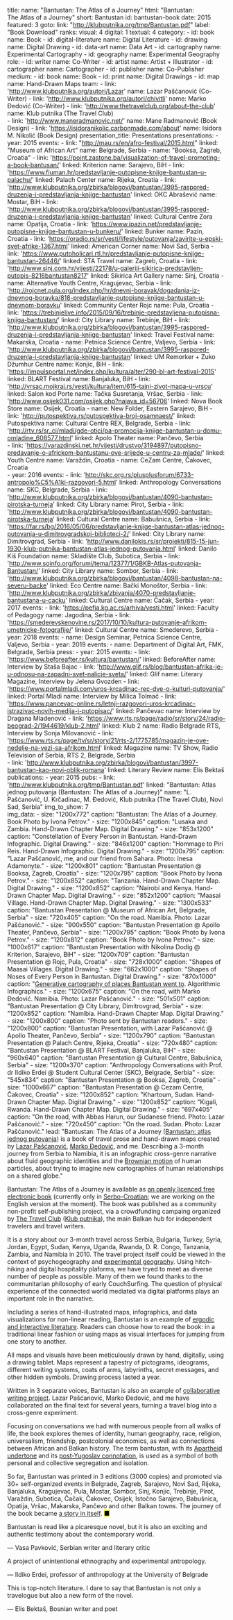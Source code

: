 title: 
    name: "Bantustan: The Atlas of a Journey"
    html: "Bantustan:<br>The Atlas of a Journey"
    short: Bantustan
id: bantustan-book
date: 2015
featured: 3
goto:
    link: "http://klubputnika.org/tmp/Bantustan.pdf"
    label: "Book Download"
ranks:
    visual: 4
    digital: 1
    textual: 4
category:
    - id: book
      name: Book 
    - id: digital-literature
      name: Digital Literature
    - id: drawing
      name: Digital Drawing
    - id: data-art
      name: Data Art
    - id: cartography
      name: Experimental Cartography
    - id: geography
      name: Experimental Geography
role:
    - id: writer
      name: Co-Writer
    - id: artist
      name: Artist + Illustrator
    - id: cartographer
      name: Cartographer
    - id: publisher
      name: Co-Publisher
medium:
    - id: book
      name: Book
    - id: print
      name: Digital Drawings
    - id: map
      name: Hand-Drawn Maps
team:
    - link: 'http://www.klubputnika.org/autori/Lazar'
      name: Lazar Pašćanović (Co-Writer)
    - link: 'http://www.klubputnika.org/autori/chivitli'
      name: Marko Đedović (Co-Writer)
    - link: 'http://www.thetravelclub.org/about-the-club'
      name: Klub putnika (The Travel Club)   
    - link: 'http://www.maneradmanovic.net/'
      name: Mane Radmanović (Book Design)
    - link: 'https://isidoranikolic.carbonmade.com/about'
      name: Isidora M. Nikolić (Book Design) 
presentation_title: Presentations
presentations:
    - year: 2015
      events:
        - link: "http://mau.rs/en/afro-festival/2015.html"
          linked: "Museum of African Art"
          name: Belgrade, Serbia
        - name: "<span class='italic-style'>Booksa</span>, Zagreb, Croatia"
        - link: 'https://point.zastone.ba/visualization-of-travel-promoting-a-book-bantusan/'
          linked: Kriterion
          name: Sarajevo, BiH
        - link: 'https://www.fiuman.hr/predstavljanje-putopisne-knjige-bantustan-u-palachu/'
          linked: Palach Center
          name: Rijeka, Croatia
        - link: 'http://www.klubputnika.org/zbirka/blogovi/bantustan/3995-raspored-druzenja-i-predstavljanja-knjige-bantustan'
          linked: OKC Abrašević
          name: Mostar, BiH
        - link: 'http://www.klubputnika.org/zbirka/blogovi/bantustan/3995-raspored-druzenja-i-predstavljanja-knjige-bantustan'
          linked: Cultural Centre Zora
          name: Opatija, Croatia
        - link: 'https://www.ipazin.net/predstavljanje-putopisne-knjige-bantustan-u-bunkeru/'
          linked: Bunker
          name: Pazin, Croatia
        - link: 'https://oradio.rs/sr/vesti/lifestyle/putovanja/zavirite-u-epski-svet-afrike-1367.html'
          linked: American Corner
          name: Novi Sad, Serbia
        - link: 'https://www.putoholicari.rtl.hr/predstavljanje-putopisne-knjige-bantustan-26446/'
          linked: STA Travel
          name: Zagreb, Croatia
        - link: 'http://www.sinj.com.hr/vijesti/22178/u-galeriji-sikirica-predstavljen-putopis-8216bantustan8217'
          linked: Sikirica Art Gallery
          name: Sinj, Croatia
        - name: <span class='italic-style'>Alternative Youth Centre</span>, Kragujevac, Serbia
        - link: 'http://rojcnet.pula.org/index.php/hr/dnevni-boravak/dogadanja-iz-dnevnog-boravka/818-predstavljanje-putopisne-knjige-bantustan-u-dnevnom-boravku'
          linked: Community Center Rojc
          name: Pula, Croatia
        - link: 'https://trebinjelive.info/2015/09/16/trebinje-predstavljena-putopisna-knjiga-bantustan/'
          linked: City Library
          name: Trebinje, BiH
        - link: 'http://www.klubputnika.org/zbirka/blogovi/bantustan/3995-raspored-druzenja-i-predstavljanja-knjige-bantustan'
          linked: Travel Festival
          name: Makarska, Croatia
        - name: <span class='italic-style'>Petnica Science Centre</span>, Valjevo, Serbia
        - link: 'http://www.klubputnika.org/zbirka/blogovi/bantustan/3995-raspored-druzenja-i-predstavljanja-knjige-bantustan'
          linked: UM Remorker + Zuko Džumhur Centre
          name: Konjic, BiH
        - link: 'https://impulsportal.net/index.php/kultura/alter/290-bl-art-festival-2015'
          linked: BLART Festival
          name: Banjaluka, BiH
        - link: 'http://vrsac.mojkraj.rs/vesti/kultura/item/615-tajni-zivot-mapa-u-vrscu'
          linked: Salon kod Porte
          name: Tačka Susretanja, Vršac, Serbia
        - link: 'http://www.osijek031.com/osijek.php?najava_id=56706'
          linked: Nova Book Store
          name: Osijek, Croatia
        - name: <span class='italic-style'>New Folder</span>, Eastern Sarajevo, BiH
        - link: 'http://putospektiva.rs/putospektiva-broj-osamnaest/'
          linked: Putospektiva
          name: Cultural Centre REX, Belgrade, Serbia
        - link: 'http://rtv.rs/sr_ci/mladi/gde-otici/pa-promocija-knjige-bantustan-u-domu-omladine_608577.html'
          linked: Apolo Theater
          name: Pančevo, Serbia    
        - link: 'https://varazdinski.net.hr/vijesti/drustvo/3194897/putopisno-predavanje-o-africkom-bantustanu-ove-srijede-u-centru-za-mlade/'
          linked: Youth Centre
          name: Varaždin, Croatia
        - name: <span class='italic-style'>CeZam Centre</span>, Čakovec, Croatia     
    - year: 2016
      events:
        - link: 'http://skc.org.rs/plusplusforum/6733-antropolo%C5%A1ki-razgovori-5.html'
          linked: Anthropology Conversations
          name: SKC, Belgrade, Serbia
        - link: 'http://www.klubputnika.org/zbirka/blogovi/bantustan/4090-bantustan-pirotska-turneja'
          linked: City Library
          name: Pirot, Serbia
        - link: 'http://www.klubputnika.org/zbirka/blogovi/bantustan/4090-bantustan-pirotska-turneja'
          linked: Cultural Centre
          name: Babušnica, Serbia
        - link: 'https://far.rs/bg/2016/05/06/predstavljanje-knjige-bantustan-atlas-jednog-putovanja-u-dimitrovgradskoj-biblioteci-2/'
          linked: City Library
          name: Dimitrovgrad, Serbia
        - link: 'http://www.danilokis.rs/sr/projekti/815-15-jun-1930-klub-putnika-bantustan-atlas-jednog-putovanja.html'
          linked: Danilo Kiš Foundation
          name: Skladište Club, Subotica, Serbia
        - link: 'http://www.soinfo.org/forumi/tema/12377/1/GBKB-Atlas-putovanja-Bantustan/'
          linked: City Library
          name: Sombor, Serbia
        - link: 'http://www.klubputnika.org/zbirka/blogovi/bantustan/4098-bantustan-na-severu-backe'
          linked: Eco Centre
          name: Bački Monoštor, Serbia
        - link: 'http://www.klubputnika.org/zbirka/zbivanja/4070-predstavljanje-bantustana-u-cacku'
          linked: Cultural Centre
          name: Čačak, Serbia
    - year: 2017
      events:
        - link: 'https://pefja.kg.ac.rs/arhiva/vesti.html'
          linked: Faculty of Pedagogy
          name: Jagodina, Serbia
        - link: 'https://smederevskenovine.rs/2017/10/10/kultura-putovanje-afrikom-umetnicke-fotografije/'
          linked: Cultural Centre
          name: Smederevo, Serbia
    - year: 2018
      events:
        - name: <span class='italic-style'>Design Seminar</span>, Petnica Science Centre, Valjevo, Serbia
    - year: 2019
      events:
        - name: <span class='italic-style'>Department of Digital Art</span>, FMK, Belgrade, Serbia
press:
    - year: 2015
      events: 
        - link: 'https://www.beforeafter.rs/kultura/bantustan/'
          linked: BeforeAfter 
          name: Interview by Staša Bajac
        - link: 'http://www.glif.rs/blog/bantustan-afrika-je-u-odnosu-na-zapadni-svet-nalicje-sveta/'
          linked: Glif 
          name: Literary Magazine, Interview by Jelena Gvozden
        - link: 'https://www.portalmladi.com/uros-krcadinac-rec-dve-o-kulturi-putovanja/'
          linked: Portal Mladi
          name: Interview by Milica Tolmač
        - link: 'https://www.pancevac-online.rs/letnji-razgovori-uros-krcadinac-istrazivac-novih-medija-i-putopisac/'
          linked: Pančevac
          name: Interview by Dragana Mladenović
        - link: 'https://www.rts.rs/page/radio/sr/story/24/radio-beograd-2/1944619/klub-2.html'
          linked: Klub 2
          name: Radio Belgrade RTS, Interview by Sonja Milovanović
        - link: 'https://www.rts.rs/page/tv/sr/story/21/rts-2/1775785/magazin-je-ove-nedelje-na-vezi-sa-afrikom.html'
          linked: Magazine
          name: TV Show, Radio Television of Serbia, RTS 2, Belgrade, Serbia  
        - link: 'http://www.klubputnika.org/zbirka/blogovi/bantustan/3997-bantustan-kao-novi-oblik-romana'
          linked: Literary Review 
          name: Elis Bektaš
publications:
    - year: 2015
      pubs:
        - link: 'http://www.klubputnika.org/tmp/Bantustan.pdf'
          linked: "Bantustan: Atlas jednog putovanja (Bantustan: The Atlas of a Journey)" 
          name: "L. Pašćanović, U. Krčadinac, M. Đedović, Klub putnika (The Travel Club), Novi Sad, Serbia"
img_to_show: 7       
img_data:
    - size: "1200x772"
      caption: "Bantustan: The Atlas of a Journey. Book Photo by Ivona Petrov."
    - size: "1200x845"
      caption: "Lusaka and Zambia. Hand-Drawn Chapter Map. Digital Drawing."
    - size: "853x1200"
      caption: "Constellation of Every Person in Bantustan. Hand-Drawn Infographic. Digital Drawing."
    - size: "846x1200"
      caption: "Hommage to Piri Reis. Hand-Drawn Infographic. Digital Drawing."
    - size: "1200x795"
      caption: "Lazar Pašćanović, me, and our friend from Sahara. Photo: Inesa Adamonyte."
    - size: "1200x801"
      caption: "Bantustan Presentation @ Booksa, Zagreb, Croatia"
    - size: "1200x795"
      caption: "Book Photo by Ivona Petrov."
    - size: "1200x852"
      caption: "Tanzania. Hand-Drawn Chapter Map. Digital Drawing."
    - size: "1200x852"
      caption: "Nairobi and Kenya. Hand-Drawn Chapter Map. Digital Drawing."
    - size: "852x1200"
      caption: "Maasai Village. Hand-Drawn Chapter Map. Digital Drawing."
    - size: "1300x533"
      caption: "Bantustan Presentation @ Museum of African Art, Belgrade, Serbia"
    - size: "720x405"
      caption: "On the road. Namibia. Photo: Lazar Pašćanović."
    - size: "900x550"
      caption: "Bantustan Presentation @ Apollo Theater, Pančevo, Serbia"
    - size: "1200x795"
      caption: "Book Photo by Ivona Petrov."
    - size: "1200x812"
      caption: "Book Photo by Ivona Petrov."
    - size: "1000x617"
      caption: "Bantustan Presentation with Nikolina Dodig @ Kriterion, Sarajevo, BiH"
    - size: "1200x709"
      caption: "Bantustan Presentation @ Rojc, Pula, Croatia"
    - size: "728x1000"
      caption: "Shapes of Maasai Villages. Digital Drawing."
    - size: "662x1000"
      caption: "Shapes of Noses of Every Person in Bantustan. Digital Drawing."
    - size: "870x1000"
      caption: "<a href='/work/projects/bantustan-dataviz' target='_blank'>Generative cartography of places Bantustan went to</a>. Algorithmic Infographics."
    - size: "1200x675"
      caption: "On the road, with Marko Đedović. Namibia. Photo: Lazar Pašćanović."
    - size: "501x501"
      caption: "Bantustan Presentation @ City Library, Dimitrovgrad, Serbia"
    - size: "1200x852"
      caption: "Namibia. Hand-Drawn Chapter Map. Digital Drawing."
    - size: "1200x800"
      caption: "Photo sent by Bantustan readers."
    - size: "1200x800"
      caption: "Bantustan Presentation, with Lazar Pašćanović @ Apollo Theater, Pančevo, Serbia"
    - size: "1200x790"
      caption: "Bantustan Presentation @ Palach Centre, Rijeka, Croatia"
    - size: "720x480"
      caption: "Bantustan Presentation @ BLART Festival, Banjaluka, BiH"
    - size: "960x640"
      caption: "Bantustan Presentation @ Cultural Centre, Babušnica, Serbia"
    - size: "1200x370"
      caption: "Anthropology Conversations with Prof. dr Ildiko Erdei @ Student Cultural Center (SKC), Belgrade, Serbia"
    - size: "545x834"
      caption: "Bantustan Presentation @ Booksa, Zagreb, Croatia"
    - size: "1000x667"
      caption: "Bantustan Presentation @ Cezam Centre, Čakovec, Croatia"
    - size: "1200x852"
      caption: "Khartoum, Sudan. Hand-Drawn Chapter Map. Digital Drawing."
    - size: "1200x852"
      caption: "Kigali, Rwanda. Hand-Drawn Chapter Map. Digital Drawing."
    - size: "697x405"
      caption: "On the road, with Abbas Harun, our Sudanese friend. Photo: Lazar Pašćanović."
    - size: "720x450"
      caption: "On the road. Sudan. Photo: Lazar Pašćanović."
lead: "<span class='italic-style'>Bantustan: The Atlas of a Journey</span> (<span class='italic-style'><a href='/rad/projekti/bantustan-book'>Bantustan: atlas jednog putovanja</a></span>) is a book of travel prose and hand-drawn maps created by <a href='http://www.klubputnika.org/autori/Lazar' target='_blank'>Lazar Pašćanović</a>, <a href='http://www.klubputnika.org/autori/chivitli' target='_blank'>Marko Đedović</a>, and me. Describing a 3-month journey from Serbia to Namibia, it is an infographic cross-genre narrative about fluid geographic identities and the <a href='/work/projects/kp-identity/'>Brownian motion</a> of human particles, about trying to imagine new cartographies of human relationships on a shared globe."

<span class='italic-style'>Bantustan: The Atlas of a Journey</span> is available as <a href='http://www.klubputnika.org/tmp/Bantustan.pdf' target='_blank'>an openly licenced free electronic book</a> (currently only in <a href='https://en.wikipedia.org/wiki/Serbo-Croatian' target='_blank'>Serbo-Croatian</a>; we are working on the English version at the moment). The book was published as a community non-profit self-publishing project, via a crowdfunding campaing organized by <a href='http://www.thetravelclub.org/about-the-club' target='_blank'>The Travel Club</a> (<a href='http://www.klubputnika.org/o-klub-putnika' target='_blank'>Klub putnika</a>), the main Balkan hub for independent travelers and travel writers. 

It is a story about our 3-month travel across Serbia, Bulgaria, Turkey, Syria, Jordan, Egypt, Sudan, Kenya, Uganda, Rwanda, D. R. Congo, Tanzania, Zambia, and Namibia in 2010. The travel project itself could be viewed in the context of psychogeography and <a href='/work/projects/category/geography'>experimental geography</a>. Using hitch-hiking and digital hospitality plaforms, we have tryed to meet as diverse number of people as possible. Many of them we found thanks to the communitarian philosophy of early CouchSurfing. The question of physical experience of the connected world mediated via digital platforms plays an important role in the narrative.

Including a series of hand-illustrated maps, infographics, and data visualizations for non-linear reading, <span class='italic-style'>Bantustan</span> is an example of <a href='https://www.articleworld.org/index.php/Ergodic_literature' target='_blank'>ergodic and interactive literature</a>. Readers can choose how to read the book: in a traditional linear fashion or using maps as visual interfaces for jumping from one story to another.

All maps and visuals have been meticulously drawn by hand, digitally, using a drawing tablet. Maps represent a tapestry of pictograms, ideograms, different writing systems, coats of arms, labyrinths, secret messages, and other hidden symbols. Drawing process lasted a year.

 Written in 3 separate voices, <span class='italic-style'>Bantustan</span> is also an example of <a href='https://en.wikipedia.org/wiki/Collaborative_fiction' target='_blank'>collaborative writing project</a>. Lazar Pašćanović, Marko Đedović, and me have collaborated on the final text for several years, turning a travel blog into a cross-genre experiment.
 
 Focusing on conversations we had with numerous people from all walks of life, the book explores themes of identity, human geography, race, religion, universalism, friendship, postcolonial economics, as well as connections between African and Balkan history. The term <span class='italic-style'>bantustan</span>, with its <a href='https://en.wikipedia.org/wiki/Bantustan' target='_blank'>Apartheid undertone</a> and its <a href='http://monumenttotransformation.org/atlas-of-transformation/html/b/balkans/social-change-in-the-balkans-rastko-mocnik.html' target='_blank'>post-Yugoslav connotation</a>, is used as a symbol of both personal and collective segregation and isolation.
 
 So far, <span class='italic-style'>Bantustan</span> was printed in 3 editions (3000 copies) and promoted via 30+ self-organized events in Belgrade, Zagreb, Sarajevo, Novi Sad, Rijeka, Banjaluka, Kragujevac, Pula, Mostar, Sombor, Sinj, Konjic, Trebinje, Pirot, Varaždin, Subotica, Čačak, Čakovec, Osijek, Istočno Sarajevo, Babušnica, Opatija, Vršac, Makarska, Pančevo and other Balkan towns. The journey of the book became <a href='/work/projects/bantustan-dataviz/'>a story in itself</a>. <mark>&#9632;</mark>
 <div class="quote-block">
 <div class="quote1 quote-upper-dash">Bantustan is read like a picaresque novel, but it is also an exciting and authentic testimony about the contemporary world.<p class="by">— Vasa Pavković, Serbian writer and literary critic</p></div>
 <div class="quote1 quote-upper-dash">A project of unintentional ethnography and experimental antropology.<p class="by">— Ildiko Erdei, professor of anthropology at the University of Belgrade</p></div>
 <div class="quote1 quote-upper-dash">This is top-notch literature. I dare to say that Bantustan is not only a travelogue but also a new form of the novel.<p class="by">— Elis Bektaš, Bosnian writer and poet</p></div>
 </div>